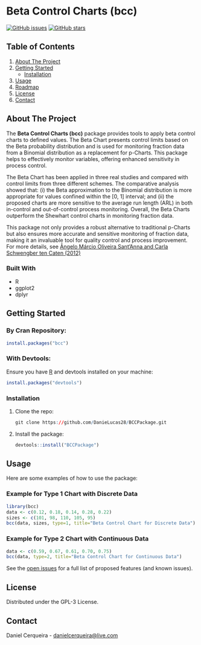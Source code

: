 # Beta Control Charts (bcc)

[![GitHub issues](https://img.shields.io/github/issues/DanieLucas28/BCCPackage)](https://github.com/DanieLucas28/BCCPackage/issues)
[![GitHub stars](https://img.shields.io/github/stars/DanieLucas28/BCCPackage)](https://github.com/DanieLucas28/BCCPackage/stargazers)

## Table of Contents

1. [About The Project](#about-the-project)
2. [Getting Started](#getting-started)
    - [Installation](#installation)
3. [Usage](#usage)
4. [Roadmap](#roadmap)
5. [License](#license)
6. [Contact](#contact)

## About The Project

The **Beta Control Charts (bcc)** package provides tools to apply beta control charts to defined values. The Beta Chart presents control limits based on the Beta probability distribution and is used for monitoring fraction data from a Binomial distribution as a replacement for p-Charts. This package helps to effectively monitor variables, offering enhanced sensitivity in process control.

The Beta Chart has been applied in three real studies and compared with control limits from three different schemes. The comparative analysis showed that: (i) the Beta approximation to the Binomial distribution is more appropriate for values confined within the [0, 1] interval; and (ii) the proposed charts are more sensitive to the average run length (ARL) in both in-control and out-of-control process monitoring. Overall, the Beta Charts outperform the Shewhart control charts in monitoring fraction data.

This package not only provides a robust alternative to traditional p-Charts but also ensures more accurate and sensitive monitoring of fraction data, making it an invaluable tool for quality control and process improvement. For more details, see [Ângelo Márcio Oliveira Sant’Anna and Carla Schwengber ten Caten (2012)](doi:10.1016/j.eswa.2012.02.146)

### Built With

- R
- ggplot2
- dplyr

## Getting Started

### By Cran Repository:

```r
install.packages("bcc")
```

### With Devtools:

Ensure you have [R](https://www.r-project.org/) and devtools installed on your machine:


```r
install.packages("devtools")
```
### Installation

1. Clone the repo:
   ```r
   git clone https://github.com/DanieLucas28/BCCPackage.git
    ```

2. Install the package:
   ```r
   devtools::install("BCCPackage")
    ```
   
## Usage

Here are some examples of how to use the package:

### Example for Type 1 Chart with Discrete Data

```r
library(bcc)
data <- c(0.12, 0.18, 0.14, 0.28, 0.22)
sizes <- c(101, 98, 110, 105, 95)
bcc(data, sizes, type=1, title="Beta Control Chart for Discrete Data")
```
### Example for Type 2 Chart with Continuous Data

```r
data <- c(0.59, 0.67, 0.61, 0.70, 0.75)
bcc(data, type=2, title="Beta Control Chart for Continuous Data")
```

See the [open issues](https://github.com/DanieLucas28/BCCPackage/issues) for a full list of proposed features (and known issues).

## License

Distributed under the GPL-3 License.
## Contact

Daniel Cerqueira - [danielcerqueira@live.com](mailto:danielcerqueira@live.com)

